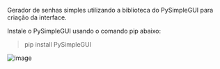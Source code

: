 Gerador de senhas simples utilizando a biblioteca do PySimpleGUI para criação da interface.


Instale o PySimpleGUI usando o comando pip abaixo:
> pip install PySimpleGUI

![image](https://user-images.githubusercontent.com/108186748/180623526-6cf9acf1-ce3b-4118-83b0-949b3d0e8c20.png)
